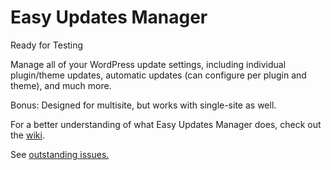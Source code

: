 # Easy Updates Manager
Ready for Testing

Manage all of your WordPress update settings, including individual plugin/theme updates, automatic updates (can configure per plugin and theme), and much more.

Bonus:  Designed for multisite, but works with single-site as well.

For a better understanding of what Easy Updates Manager does, check out the <a href="https://github.com/disableupdatespluginproject/Easy-Updates-Manager/wiki">wiki</a>.

See <a href="https://github.com/disableupdatespluginproject/Easy-Updates-Manager/issues">outstanding issues.</a>
